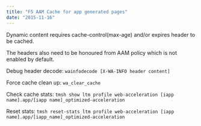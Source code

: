 ```yaml
---
title: "F5 AAM Cache for app generated pages"
date: "2015-11-16"
---
```


Dynamic content requires cache-control(max-age) and/or expires header to be cached.

The headers also need to be honoured from AAM policy which is not enabled by default.

Debug header decode: `wainfodecode [X-WA-INFO header content]`

Force cache clean up: `wa_clear_cache`

Check cache stats: `tmsh show ltm profile web-acceleration [iapp name].app/[iapp name]_optimized-acceleration`

Reset stats: `tmsh reset-stats ltm profile web-acceleration [iapp name].app/[iapp_name]_optimized-acceleration`
